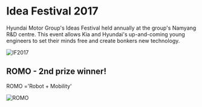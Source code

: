 # Idea Festival 2017
Hyundai Motor Group's Ideas Festival held annually at the group's Namyang R&D centre. This event allows Kia and Hyundai's up-and-coming young engineers to set their minds free and create bonkers new technology.
  
![IF2017](https://user-images.githubusercontent.com/23667624/31980048-ed71f65a-b984-11e7-95e7-37231fe89bed.JPG)
  
## ROMO - 2nd prize winner!
ROMO ='Robot + Mobility'
  
![ROMO](https://user-images.githubusercontent.com/23667624/31980051-f218f712-b984-11e7-82b7-38caaf783213.jpg)
